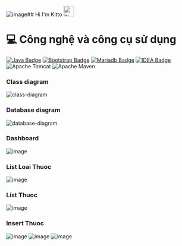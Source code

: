 ![image](https://github.com/user-attachments/assets/1064c35e-bf2c-4dcc-86db-088fa35ba822)## Hi I'm Kitto <img src="https://user-images.githubusercontent.com/1303154/88677602-1635ba80-d120-11ea-84d8-d263ba5fc3c0.gif" width="28px" height="28px" alt="hi">

# 💻 Công nghệ và công cụ sử dụng
[![Java Badge](https://img.shields.io/badge/Java-ED8B00?style=for-the-badge&logo=openjdk&logoColor=white)](#) [![Bootstrap Badge](https://img.shields.io/badge/Bootstrap-563D7C?style=for-the-badge&logo=bootstrap&logoColor=white)](#) [![Mariadb Badge](https://img.shields.io/badge/MariaDB-003545?style=for-the-badge&logo=mariadb&logoColor=white)](#) [![IDEA Badge](https://img.shields.io/badge/IntelliJ_IDEA-000000.svg?style=for-the-badge&logo=intellij-idea&logoColor=white)](#) ![Apache Tomcat](https://img.shields.io/badge/apache%20tomcat-%23F8DC75.svg?style=for-the-badge&logo=apache-tomcat&logoColor=black)
![Apache Maven](https://img.shields.io/badge/Apache%20Maven-C71A36?style=for-the-badge&logo=Apache%20Maven&logoColor=white)

### Class diagram
![class-diagram](https://github.com/user-attachments/assets/ccf09a05-1b3e-428a-9407-948fbfef1ca6)


### Database diagram
![database-diagram](https://github.com/user-attachments/assets/c5aecbe1-3e14-43a0-bcd1-622d3c0bab26)

### Dashboard
![image](https://github.com/user-attachments/assets/1c6d8965-298e-4a64-953b-97a80a14cee1)

### List Loai Thuoc
![image](https://github.com/user-attachments/assets/fe7526f3-80a2-4b6a-b946-fac2d6cfc7dd)

### List Thuoc
![image](https://github.com/user-attachments/assets/c9356d33-b68b-40f7-98f0-5207e6baafa1)

### Insert Thuoc 
![image](https://github.com/user-attachments/assets/885ad9f4-816c-4c3d-887b-b1eec21d75a5)
![image](https://github.com/user-attachments/assets/80a7693a-a016-4e65-8688-0aaa8a0d7c60)
![image](https://github.com/user-attachments/assets/7377a474-847b-4eb5-a100-34d87a3787b5)




